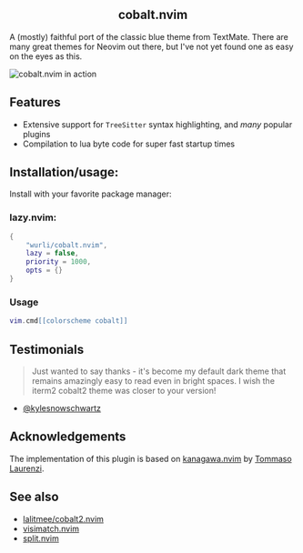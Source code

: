 <p align="center">
  <h2 align="center">cobalt.nvim</h2>
</p>

A (mostly) faithful port of the classic blue theme from TextMate. There are
many great themes for Neovim out there, but I've not yet found one as easy on
the eyes as this.

![cobalt.nvim in action](https://github.com/user-attachments/assets/3422936f-1849-47c5-8136-16f76546f3c0)

## Features

- Extensive support for `TreeSitter` syntax highlighting, and _many_ popular plugins
- Compilation to lua byte code for super fast startup times

## Installation/usage:

Install with your favorite package manager:

### lazy.nvim:
``` lua
{
    "wurli/cobalt.nvim",
    lazy = false,
    priority = 1000,
    opts = {}
}
```

### Usage
``` lua
vim.cmd[[colorscheme cobalt]]
```

## Testimonials
> Just wanted to say thanks - it's become my default dark theme that remains amazingly easy to read even
> in bright spaces. I wish the iterm2 cobalt2 theme was closer to your version!
- [@kylesnowschwartz](https://github.com/kylesnowschwartz)

## Acknowledgements

The implementation of this plugin is based on
[kanagawa.nvim](https://github.com/rebelot/kanagawa.nvim) by [Tommaso
Laurenzi](https://github.com/rebelot).

## See also

*   [lalitmee/cobalt2.nvim](https://github.com/lalitmee/cobalt2.nvim)
*   [visimatch.nvim](https://github.com/wurli/visimatch.nvim)
*   [split.nvim](https://github.com/wurli/split.nvim)

